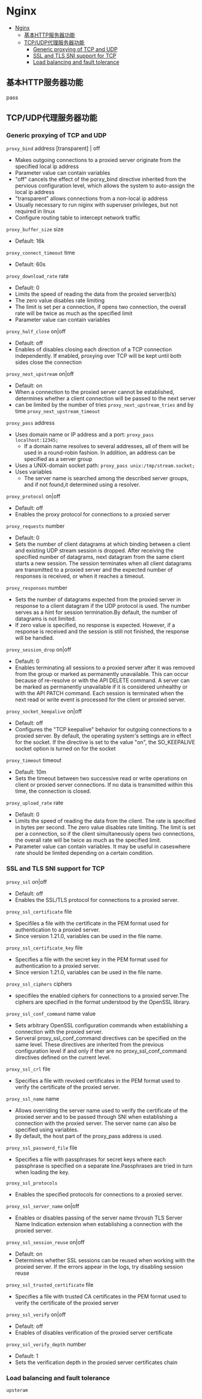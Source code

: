 # Nginx

- [Nginx](#nginx)
  - [基本HTTP服务器功能](#基本http服务器功能)
  - [TCP/UDP代理服务器功能](#tcpudp代理服务器功能)
    - [Generic proxying of TCP and UDP](#generic-proxying-of-tcp-and-udp)
    - [SSL and TLS SNI support for TCP](#ssl-and-tls-sni-support-for-tcp)
    - [Load balancing and fault tolerance](#load-balancing-and-fault-tolerance)

## 基本HTTP服务器功能

pass

## TCP/UDP代理服务器功能

### Generic proxying of TCP and UDP

`proxy_bind` address \[transparent\] | off

- Makes outgoing connections to a proxied server originate from the specified local ip address
- Parameter value can contain variables
- "off" cancels the effect of the porxy_bind directive inherited from the pervious configuration level, which allows the system to auto-assign the local ip address
- "transparent" allows connections from a non-local ip address
- Usually necessary to run niginx with superuser privileges, but not required in linux
- Configure routing table to intercept network traffic

`proxy_buffer_size` size

- Default: 16k

`proxy_connect_timeout` time

- Default: 60s

`proxy_download_rate` rate

- Default: 0
- Limits the speed of reading the data from the proxied server(b/s)
- The zero value disables rate limiting
- The limit is set per a connection, if opens two connection, the overall rate will be twice as much as the specified limit
- Parameter value can contain variables
  
`proxy_half_close` on|off

- Default: off
- Enables of disables closing each direction of a TCP connection independently. If enabled, proxying over TCP will be kept until both sides close the connection

`proxy_next_upstream` on|off

- Default: on
- When a connection to the proxied server cannot be established, determines whether a client connection will be passed to the next server
- can be limited by the number of tries `proxy_next_upstream_tries` and by time `proxy_next_upstream_timeout`

`proxy_pass` address

- Uses domain name or IP address and a port: `proxy_pass localhost:12345;`
  - If a domain name resolves to several addresses, all of them will be used in a round-robin fashion. In addition, an address can be specified as a server group
- Uses a UNIX-domain socket path: `proxy_pass unix:/tmp/stream.socket;`
- Uses variables
  - The server name is searched among the described server groups, and if not found,it determined using a resolver.

`proxy_protocol` on|off

- Default: off
- Enables the proxy protocol for connections to a proxied server

`proxy_requests` number

- Default: 0
- Sets the number of client datagrams at which binding between a client and existing UDP stream session is dropped. After receiving the specified number of datagrams, next datagram from the same client starts a new session. The session terminates when all client datagrams are transmitted to a proxied server and the expected number of responses is received, or when it reaches a timeout.

`proxy_responses` number

- Sets the number of datagrams expected from the proxied server in response to a client datagram if the UDP protocol is used. The number serves as a hint for session termination.By default, the number of datagrams is not limited.
- If zero value is specified, no response is expected. However, if a response is received and the session is still not finished, the response will be handled.

`proxy_session_drop` on|off

- Default: 0
- Enables terminating all sessions to a proxied server after it was removed from the group or marked as permanently unavailable. This can occur because of re-resolve or with the API DELETE command. A server can be marked as permanently unavailable if it is considered unhealthy or with the API PATCH command. Each session is terminated when the next read or write event is processed for the client or proxied server.

`proxy_socket_keepalive` on|off

- Default: off
- Configures the "TCP keepalive" behavior for outgoing connections to a proxied server. By default, the operating system's settings are in effect for the socket. If the directive is set to the value "on", the SO_KEEPALIVE socket option is turned on for the socket

`proxy_timeout` timeout

- Default: 10m
- Sets the timeout between two successive read or write operations on client or proxied server connections. If no data is transmitted within this time, the connection is closed.

`proxy_upload_rate` rate

- Default: 0
- Limits the speed of reading the data from the client. The rate is specified in bytes per second. The zero value disables rate limiting. The limit is set per a connection, so if the client simultaneously opens two connections, the overall rate will be twice as much as the specified limit.
- Parameter value can contain variables. It may be useful in caseswhere rate should be limited depending on a certain condition.

### SSL and TLS SNI support for TCP

`proxy_ssl` on|off

- Default: off
- Enables the SSL/TLS protocol for connections to a proxied server.

`proxy_ssl_certificate` file

- Specifiles a file with the certificate in the PEM format used for authentication to a proxied server.
- Since version 1.21.0, variables can be used in the file name.

`proxy_ssl_certificate_key` file

- Specifies a file with the secret key in the PEM format used for authentication to a proxied server.
- Since version 1.21.0, variables can be used in the file name.

`proxy_ssl_ciphers` ciphers

- specifiles the enabled ciphers for connections to a proxied server.The ciphers are specified in the format understood by the OpenSSL library.

`proxy_ssl_conf_command` name value

- Sets arbitrary OpenSSL configuration commands when establishing a connection with the proxied server.
- Serveral proxy_ssl_conf_command directives can be specified on the same level. These directives are inherited from the previous configuration level if and only if ther are no proxy_ssl_conf_command directives defined on the current level.

`proxy_ssl_crl` file

- Specifies a file with revoked certificates in the PEM format used to verify the certificate of the proxied server.

`proxy_ssl_name` name

- Allows overriding the server name used to verify the certificate of the proxied server and to be passed through SNI when establishing a connection with the proxied server. The server name can also be specified using variables.
- By default, the host part of the proxy_pass address is used.

`proxy_ssl_password_file` file

- Specifies a file with passphrases for secret keys where each passphrase is specified on a separate line.Passphrases are tried in turn when loading the key.

`proxy_ssl_protocols`

- Enables the specified protocols for connections to a proxied server.

`proxy_ssl_server_name` on|off

- Enables or disables passing of the server name throush TLS Server Name Indication extension when establishing a connection with the proxied server.

`proxy_ssl_session_reuse` on|off

- Default: on
- Determines whether SSL sessions can be reused when working with the proxied server. If the errors appear in the logs, try disabling session reuse

`proxy_ssl_trusted_certificate` file

- Specifies a file with trusted CA certificates in the PEM format used to verify the certificate of the proxied server

`proxy_ssl_verify` on|off

- Default: off
- Enables of disables verification of the proxied server certificate

`proxy_ssl_verify_depth` number

- Default: 1
- Sets the verification depth in the proxied server certificates chain

### Load balancing and fault tolerance

`upsteram`
